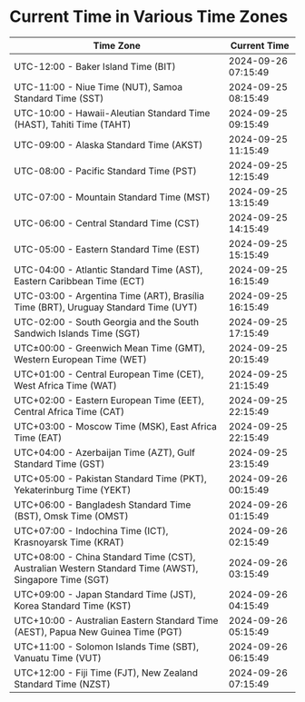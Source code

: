 # Current Time in Various Time Zones

| Time Zone | Current Time |
|-----------|--------------|
| UTC-12:00 - Baker Island Time (BIT) | 2024-09-26 07:15:49 |
| UTC-11:00 - Niue Time (NUT), Samoa Standard Time (SST) | 2024-09-25 08:15:49 |
| UTC-10:00 - Hawaii-Aleutian Standard Time (HAST), Tahiti Time (TAHT) | 2024-09-25 09:15:49 |
| UTC-09:00 - Alaska Standard Time (AKST) | 2024-09-25 11:15:49 |
| UTC-08:00 - Pacific Standard Time (PST) | 2024-09-25 12:15:49 |
| UTC-07:00 - Mountain Standard Time (MST) | 2024-09-25 13:15:49 |
| UTC-06:00 - Central Standard Time (CST) | 2024-09-25 14:15:49 |
| UTC-05:00 - Eastern Standard Time (EST) | 2024-09-25 15:15:49 |
| UTC-04:00 - Atlantic Standard Time (AST), Eastern Caribbean Time (ECT) | 2024-09-25 16:15:49 |
| UTC-03:00 - Argentina Time (ART), Brasília Time (BRT), Uruguay Standard Time (UYT) | 2024-09-25 16:15:49 |
| UTC-02:00 - South Georgia and the South Sandwich Islands Time (SGT) | 2024-09-25 17:15:49 |
| UTC±00:00 - Greenwich Mean Time (GMT), Western European Time (WET) | 2024-09-25 20:15:49 |
| UTC+01:00 - Central European Time (CET), West Africa Time (WAT) | 2024-09-25 21:15:49 |
| UTC+02:00 - Eastern European Time (EET), Central Africa Time (CAT) | 2024-09-25 22:15:49 |
| UTC+03:00 - Moscow Time (MSK), East Africa Time (EAT) | 2024-09-25 22:15:49 |
| UTC+04:00 - Azerbaijan Time (AZT), Gulf Standard Time (GST) | 2024-09-25 23:15:49 |
| UTC+05:00 - Pakistan Standard Time (PKT), Yekaterinburg Time (YEKT) | 2024-09-26 00:15:49 |
| UTC+06:00 - Bangladesh Standard Time (BST), Omsk Time (OMST) | 2024-09-26 01:15:49 |
| UTC+07:00 - Indochina Time (ICT), Krasnoyarsk Time (KRAT) | 2024-09-26 02:15:49 |
| UTC+08:00 - China Standard Time (CST), Australian Western Standard Time (AWST), Singapore Time (SGT) | 2024-09-26 03:15:49 |
| UTC+09:00 - Japan Standard Time (JST), Korea Standard Time (KST) | 2024-09-26 04:15:49 |
| UTC+10:00 - Australian Eastern Standard Time (AEST), Papua New Guinea Time (PGT) | 2024-09-26 05:15:49 |
| UTC+11:00 - Solomon Islands Time (SBT), Vanuatu Time (VUT) | 2024-09-26 06:15:49 |
| UTC+12:00 - Fiji Time (FJT), New Zealand Standard Time (NZST) | 2024-09-26 07:15:49 |
